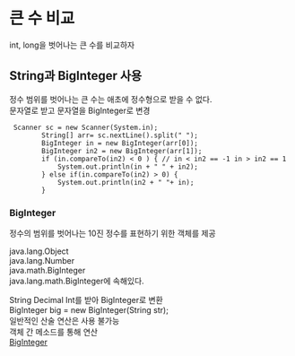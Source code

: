 # 큰 수 비교
int, long을 벗어나는 큰 수를 비교하자  

## String과 BigInteger 사용  
정수 범위를 벗어나는 큰 수는 애초에 정수형으로 받을 수 없다.  
문자열로 받고 문자열을 BigInteger로 변경  

```
 Scanner sc = new Scanner(System.in);
        String[] arr= sc.nextLine().split(" ");
        BigInteger in = new BigInteger(arr[0]);
        BigInteger in2 = new BigInteger(arr[1]);
        if (in.compareTo(in2) < 0 ) { // in < in2 == -1 in > in2 == 1
            System.out.println(in + " " + in2);
        } else if(in.compareTo(in2) > 0) {
            System.out.println(in2 + " "+ in);
        }
```

### BigInteger  
정수의 범위를 벗어나는 10진 정수를 표현하기 위한 객체를 제공  

java.lang.Object  
java.lang.Number  
java.math.BigInteger  
java.lang.math.BigInteger에 속해있다.  

String Decimal Int를 받아 BigInteger로 변환  
BigInteger big = new BigInteger(String str);  
일반적인 산술 연산은 사용 불가능  
객체 간 메소드를 통해 연산  
[BigInteger](https://docs.oracle.com/javase/8/docs/api/java/math/BigInteger.html)  
